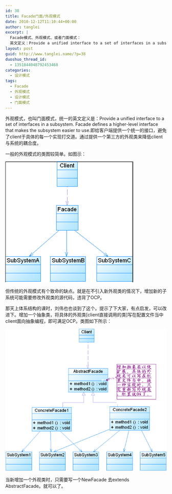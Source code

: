 ```yaml
---
id: 38
title: Facade门面/外观模式
date: 2010-12-12T11:10:44+00:00
author: tanglei
excerpt: |
  Facade模式、外观模式、或者门面模式：
  英文定义：Provide a unified interface to a set of interfaces in a subsystem. Facade defines a higher-level interface that makes the subsystem easier to use。
layout: post
guid: http://www.tanglei.name/?p=38
duoshuo_thread_id:
  - 1351844048792453468
categories:
  - 设计模式
tags:
  - Facade
  - 外观模式
  - 设计模式
  - 门面模式
---
```

外观模式，也叫门面模式，统一的英文定义是：Provide a unified interface to a set of interfaces in a subsystem. Facade defines a higher-level interface that makes the subsystem easier to use.即给客户端提供一个统一的接口，避免了client于具体的每一个实现打交道。通过提供一个第三方的外观类来降低client与系统的耦合度。
  
一般的外观模式的类图较简单。如图示：
  
<img alt="" src="/wp-content/uploads/2010/facade.png" title="facade pattern" class="alignnone"  />
  
但传统的外观模式有个致命的缺点。就是在不引入新外观类的情况下，增加新的子系统可能需要修改外观类的源代码，违背了OCP。
  
那天上体系结构的课时，刘伟也也谈到了这个。提示了下大家，有点启发，可以改进下。增加一个抽象类，将具体的外观类[client直接调用的类]写在配置文件当中client面向抽象编程，即可满足OCP。类图如下所示：
  
<img alt="" src="/wp-content/uploads/2010/facade-update.png" title="facade 优化" class="alignnone"  />
  
当新增加一个外观类时，只需要写一个NewFacade 去extends AbstractFacade。就可以了。
